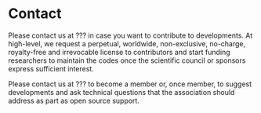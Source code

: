# Contact

Please contact us at ??? in case you want to contribute to developments.
At high-level, we request a perpetual, worldwide, non-exclusive, no-charge, royalty-free and
irrevocable license to contributors and start funding researchers to maintain
the codes once the scientific council or sponsors express sufficient interest.

Please contact us at ??? to become a member or, once member, 
to suggest developments and ask technical questions that the association
should address as part as open source support.



